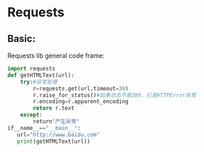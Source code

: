 # Requests

## Basic:

Requests lib general code frame:

```python
import requests
def getHTMLText(url):
    try:#异常处理
        r=requests.get(url,timeout=30)
        r.raise_for_status()#如果状态不是200，引发HTTPError异常
        r.encoding=r.apparent_encoding
        return r.text
    except:
        return"产生异常"
if__name__=="__main__":
   url="http://www.baidu.com"
   print(getHTMLText(url))
```

